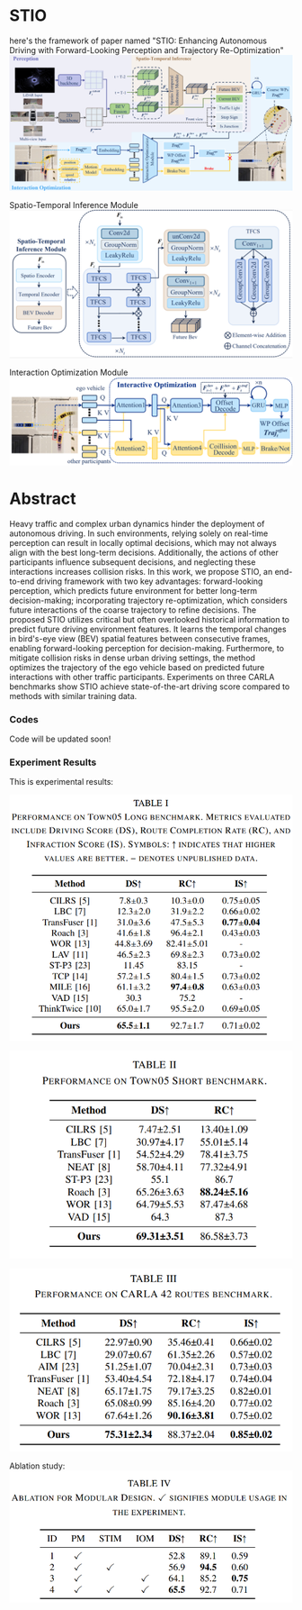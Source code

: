 # STIO

here's the framework of paper named "STIO: Enhancing Autonomous Driving with Forward-Looking Perception and Trajectory Re-Optimization"
![framework](https://github.com/RobVisLab-NJUST/STIO/blob/main/framework.png)

Spatio-Temporal Inference Module
![Spatio-Temporal Inference Module](https://github.com/RobVisLab-NJUST/STIO/blob/main/sub-module1.png)

Interaction Optimization Module
![Spatio-Temporal Inference Module](https://github.com/RobVisLab-NJUST/STIO/blob/main/sub-module2.png)

# Abstract
Heavy traffic and complex urban dynamics hinder the deployment of autonomous driving. In such environments, relying solely on real-time perception can result in locally optimal decisions, which may not always align with the best long-term decisions. Additionally, the actions of other participants influence subsequent decisions, and neglecting these interactions increases collision risks. In this work, we propose STIO, an end-to-end driving framework with two key advantages: forward-looking perception, which predicts future environment for better long-term decision-making; incorporating trajectory re-optimization, which considers future interactions of the coarse trajectory to refine decisions. The proposed STIO utilizes critical but often overlooked historical information to predict future driving environment features. It learns the temporal changes in bird's-eye view (BEV) spatial features between consecutive frames, enabling forward-looking perception for decision-making. Furthermore, to mitigate collision risks in dense urban driving settings, the method optimizes the trajectory of the ego vehicle based on predicted future interactions with other traffic participants. Experiments on three CARLA benchmarks show STIO achieve state-of-the-art driving score compared to methods with similar training data.

### Codes
Code will be updated soon!
### Experiment Results
This is experimental results:

![alt text](./result1.png)

![alt text](./result2.png)

![alt text](./result3.png)

Ablation study:
![alt text](./result4.png)

